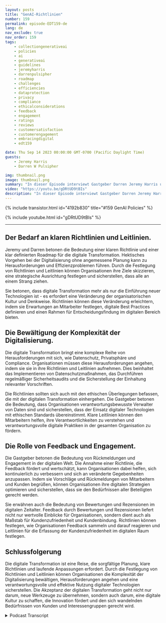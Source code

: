 ```yaml
---
layout: posts
title: "GenAI-Richtlinien"
number: 159
permalink: episode-EDT159-de
lang: de
nav_exclude: true
nav_order: 159
tags:
    - collectiongenerativeai
    - policies
    - ai
    - generativeai
    - guidelines
    - jeremyharris
    - darrenpulsipher
    - roadmap
    - challenges
    - efficiencies
    - dataprotection
    - privacy
    - compliance
    - ethicalconsiderations
    - feedback
    - engagement
    - ratings
    - reviews
    - customersatisfaction
    - customerengagement
    - embracingdigital
    - edt159

date: Thu Sep 14 2023 00:00:00 GMT-0700 (Pacific Daylight Time)
guests:
    - Jeremy Harris
    - Darren W Pulsipher

img: thumbnail.png
image: thumbnail.png
summary: "In dieser Episode interviewt Gastgeber Darren Jeremy Harris und gehen auf die Bedeutung der Festlegung von Richtlinien und Leitlinien für eine erfolgreiche digitale Transformation ein. Angesichts der zunehmenden Verbreitung digitaler Technologien in verschiedenen Branchen müssen Organisationen sich anpassen und diese Transformation annehmen, um wettbewerbsfähig zu bleiben und sich den sich entwickelnden Kundenanforderungen anzupassen."
video: "https://youtu.be/gDRtUD9tBIs"
description: "In dieser Episode interviewt Gastgeber Darren Jeremy Harris und gehen auf die Bedeutung der Festlegung von Richtlinien und Leitlinien für eine erfolgreiche digitale Transformation ein. Angesichts der zunehmenden Verbreitung digitaler Technologien in verschiedenen Branchen müssen Organisationen sich anpassen und diese Transformation annehmen, um wettbewerbsfähig zu bleiben und sich den sich entwickelnden Kundenanforderungen anzupassen."
---
```


<div>
{% include transistor.html id="4192b830" title="#159 GenAI Policies" %}

{% include youtube.html id="gDRtUD9tBIs" %}
</div>

---

## Der Bedarf an klaren Richtlinien und Leitlinien.

Jeremy und Darren betonen die Bedeutung einer klaren Richtlinie und einer klar definierten Roadmap für die digitale Transformation. Hektisches Vorgehen bei der Digitalisierung ohne angemessene Planung kann zu Herausforderungen und Effizienzproblemen führen. Durch die Festlegung von Richtlinien und Leitlinien können Organisationen ihre Ziele skizzieren, eine strategische Ausrichtung festlegen und sicherstellen, dass alle an einem Strang ziehen.

Sie betonen, dass digitale Transformation mehr als nur die Einführung neuer Technologien ist - es erfordert eine Veränderung der organisatorischen Kultur und Denkweise. Richtlinien können diese Veränderung erleichtern, indem sie Erwartungen an Mitarbeiter festlegen, digitale Best Practices definieren und einen Rahmen für Entscheidungsfindung im digitalen Bereich bieten.

## Die Bewältigung der Komplexität der Digitalisierung.

Die digitale Transformation bringt eine komplexe Reihe von Herausforderungen mit sich, wie Datenschutz, Privatsphäre und Compliance. Organisationen müssen diese Herausforderungen angehen, indem sie sie in ihre Richtlinien und Leitlinien aufnehmen. Dies beinhaltet das Implementieren von Datenschutzmaßnahmen, das Durchführen regelmäßiger Sicherheitsaudits und die Sicherstellung der Einhaltung relevanter Vorschriften.

Die Richtlinien sollten sich auch mit den ethischen Überlegungen befassen, die mit der digitalen Transformation einhergehen. Die Gastgeber betonen die Bedeutung, dass Organisationen verantwortungsbewusste Verwalter von Daten sind und sicherstellen, dass der Einsatz digitaler Technologien mit ethischen Standards übereinstimmt. Klare Leitlinien können den Mitarbeitern helfen, ihre Verantwortlichkeiten zu verstehen und verantwortungsvolle digitale Praktiken in der gesamten Organisation zu fördern.

## Die Rolle von Feedback und Engagement.

Die Gastgeber betonen die Bedeutung von Rückmeldungen und Engagement in der digitalen Welt. Die Annahme einer Richtlinie, die Feedback fördert und wertschätzt, kann Organisationen dabei helfen, sich kontinuierlich zu verbessern und sich an veränderte Gegebenheiten anzupassen. Indem sie Vorschläge und Rückmeldungen von Mitarbeitern und Kunden begrüßen, können Organisationen ihre digitalen Strategien optimieren und sicherstellen, dass sie den Bedürfnissen aller Beteiligten gerecht werden.

Sie erwähnen auch die Bedeutung von Bewertungen und Rezensionen im digitalen Zeitalter. Feedback durch Bewertungen und Rezensionen liefert nicht nur wertvolle Einblicke für Organisationen, sondern dient auch als Maßstab für Kundenzufriedenheit und Kundenbindung. Richtlinien können festlegen, wie Organisationen Feedback sammeln und darauf reagieren und Leitlinien für die Erfassung der Kundenzufriedenheit im digitalen Raum festlegen.

## Schlussfolgerung

Die digitale Transformation ist eine Reise, die sorgfältige Planung, klare Richtlinien und laufende Anpassungen erfordert. Durch die Festlegung von Richtlinien und Leitlinien können Organisationen die Komplexität der Digitalisierung bewältigen, Herausforderungen angehen und eine verantwortungsvolle und effektive Nutzung digitaler Technologien sicherstellen. Die Akzeptanz der digitalen Transformation geht nicht nur darum, neue Werkzeuge zu übernehmen, sondern auch darum, eine digitale Kultur zu schaffen, die Innovation fördert und den sich wandelnden Bedürfnissen von Kunden und Interessengruppen gerecht wird.



<details>
<summary> Podcast Transcript </summary>

<p></p>

</details>
